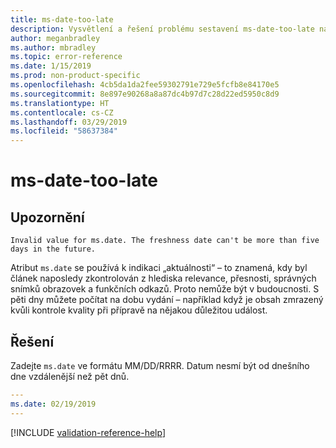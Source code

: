 ```yaml
---
title: ms-date-too-late
description: Vysvětlení a řešení problému sestavení ms-date-too-late na webu Docs
author: meganbradley
ms.author: mbradley
ms.topic: error-reference
ms.date: 1/15/2019
ms.prod: non-product-specific
ms.openlocfilehash: 4cb5da1da2fee59302791e729e5fcfb8e84170e5
ms.sourcegitcommit: 8e897e90268a8a87dc4b97d7c28d22ed5950c8d9
ms.translationtype: HT
ms.contentlocale: cs-CZ
ms.lasthandoff: 03/29/2019
ms.locfileid: "58637384"
---
```

# <a name="ms-date-too-late"></a>ms-date-too-late

## <a name="warning"></a>Upozornění

`Invalid value for ms.date. The freshness date can't be more than five days in the future.`

Atribut `ms.date` se používá k indikaci „aktuálnosti“ – to znamená, kdy byl článek naposledy zkontrolován z hlediska relevance, přesnosti, správných snímků obrazovek a funkčních odkazů. Proto nemůže být v budoucnosti. S pěti dny můžete počítat na dobu vydání – například když je obsah zmrazený kvůli kontrole kvality při přípravě na nějakou důležitou událost.

## <a name="resolution"></a>Řešení

Zadejte `ms.date` ve formátu MM/DD/RRRR. Datum nesmí být od dnešního dne vzdálenější než pět dnů.

```yml
---
ms.date: 02/19/2019
---
```

<!--make sure to add this file to your includes folder and verify the path-->
[!INCLUDE [validation-reference-help](includes/validation-reference-help.md)]
